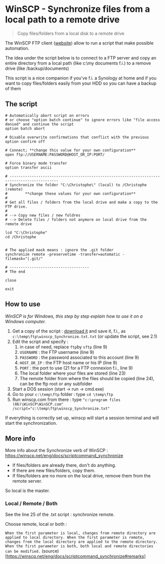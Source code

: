 # WinSCP - Synchronize files from a local path to a remote drive

> Copy files/folders from a local disk to a remote drive

The WinSCP FTP client ([website](https://winscp.net/eng/index.php)) allow to run a script that make possible automation.

The idea under the script below is to connect to a FTP server and copy an entire directory from a local path (like c:\my documents f.i.) to a remove drive (like /backup/documents)

This script is a nice companion if you've f.i. a Synology at home and if you want to copy files/folders easily from your HDD so you can have a backup of them

## The script

```
# Automatically abort script on errors
# or choose "option batch continue" to ignore errors like "file access denied" and continue the script
option batch abort

# Disable overwrite confirmations that conflict with the previous
option confirm off

# Connect; **change this value for your own configuration**
open ftp://USERNAME:PASSWORD@HOST_OR_IP:PORT/

# Force binary mode transfer
option transfer ascii

# --------------------------------------------------------------------------------------------
# Synchronize the folder "C:\Christophe\" (local) to /Christophe (remote)
#        **change these values for your own configuration**
#
# Get all files / folders from the local drive and make a copy to the FTP drive.
#
# --> Copy new files / new foldres
# --> Delete files / folders not anymore on local drive from the remote drive

lcd "C:\Christophe"
cd /Christophe


# The applied mask means : ignore the .git folder
synchronize remote -preservetime -transfer=automatic -filemask="|.git/"

# ------------------------------------
# The end

close

exit
```

## How to use

*WinSCP is for Windows, this step by step explain how to use it on a Windows computer.*

1. Get a copy of the script : [download it](https://raw.githubusercontent.com/cavo789/winscp/master/synchronize/winscp_Synchronize.txt.txt) and save it, f.i., as  `c:\temp\ftp\winscp_Synchronize.txt.txt` (or update the script, see 2.1)
2. Edit the script and specify :
   1. in case of need, replace `ftp`by `sftp` (line 9)
   2. `USERNAME` : the FTP username (line 9)
   3. `PASSWORD` : the password associated to this account (line 9)
   4. `HOST_OR_IP` : the FTP host name or his IP (line 9)
   5. `PORT` : the port to use (21 for a FTP connexion f.i., line 9)
   6. The local folder where your files are stored (line 23)
   7. The remote folder from where the files should be copied (line 24), can be the ftp root or any subfolder
3. Start a DOS session (start -> run -> cmd.exe)
4. Go to your `c:\temp\ftp` folder : type `cd \temp\ftp`
5. Run winscp.com from there : type `"c:\program files (86)\WinSCP\WinSCP.com" /script="c:\temp\ftp\winscp_Synchronize.txt"`

If everything is correctly set up, winscp will start a session terminal and will start the synchronization.

## More info

More info about the Synchronize verb of WinSCP : https://winscp.net/eng/docs/scriptcommand_synchronize

* If files/folders are already there, don't do anything.
* If there are new files/folders, copy them.
* If files/folders are no more on the local drive, remove them from the remote server.

So local is the master.

### Local / Remote / Both

See the line 25 of the .txt script : synchronize remote.

Choose remote, local or both :

`When the first parameter is local, changes from remote directory are applied to local directory. When the first parameter is remote, changes from the local directory are applied to the remote directory. When the first parameter is both, both local and remote directories can be modified.` (source)[https://winscp.net/eng/docs/scriptcommand_synchronize#remarks]
